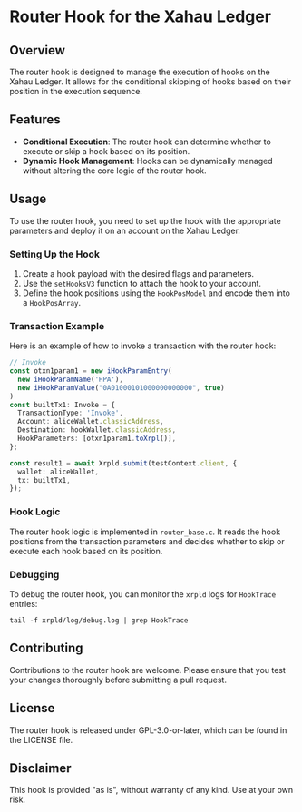 # Router Hook for the Xahau Ledger

## Overview

The router hook is designed to manage the execution of hooks on the Xahau Ledger. It allows for the conditional skipping of hooks based on their position in the execution sequence.

## Features

- **Conditional Execution**: The router hook can determine whether to execute or skip a hook based on its position.
- **Dynamic Hook Management**: Hooks can be dynamically managed without altering the core logic of the router hook.

## Usage

To use the router hook, you need to set up the hook with the appropriate parameters and deploy it on an account on the Xahau Ledger.

### Setting Up the Hook

1. Create a hook payload with the desired flags and parameters.
2. Use the `setHooksV3` function to attach the hook to your account.
3. Define the hook positions using the `HookPosModel` and encode them into a `HookPosArray`.

### Transaction Example

Here is an example of how to invoke a transaction with the router hook:

```typescript
// Invoke
const otxn1param1 = new iHookParamEntry(
  new iHookParamName('HPA'),
  new iHookParamValue("0A01000101000000000000", true)
)
const builtTx1: Invoke = {
  TransactionType: 'Invoke',
  Account: aliceWallet.classicAddress,
  Destination: hookWallet.classicAddress,
  HookParameters: [otxn1param1.toXrpl()],
};

const result1 = await Xrpld.submit(testContext.client, {
  wallet: aliceWallet,
  tx: builtTx1,
});
```

### Hook Logic

The router hook logic is implemented in `router_base.c`. It reads the hook positions from the transaction parameters and decides whether to skip or execute each hook based on its position.

### Debugging

To debug the router hook, you can monitor the `xrpld` logs for `HookTrace` entries:

```shell
tail -f xrpld/log/debug.log | grep HookTrace
```

## Contributing

Contributions to the router hook are welcome. Please ensure that you test your changes thoroughly before submitting a pull request.

## License

The router hook is released under GPL-3.0-or-later, which can be found in the LICENSE file.

## Disclaimer

This hook is provided "as is", without warranty of any kind. Use at your own risk.